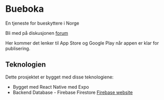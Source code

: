 # Bueboka
En tjeneste for bueskyttere i Norge

Bli med på diskusjonen [forum](https://github.com/Aaronshades/Bueboka/discussions)

Her kommer det lenker til App Store og Google Play når appen er klar for publisering.

## Teknologien

Dette prosjektet er bygget med disse teknologiene:

- Bygget med React Native med Expo
- Backend Database - Firebase Firestore [Firebase website](https://firebase.google.com/)
